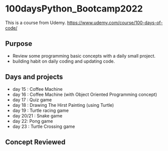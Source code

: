 # 100daysPython_Bootcamp2022

This is a course from Udemy. https://www.udemy.com/course/100-days-of-code/

## Purpose

- Review some programming basic concepts with a daily small project.
- building habit on daily coding and updating code.

## Days and projects

- day 15 : Coffee Machine 
- day 16 : Coffee Machine (with Object Oriented Programming concept)
- day 17 : Quiz game
- day 18 : Drawing The Hirst Painting (using Turtle)
- day 19 : Turtle racing game
- day 20/21 : Snake game 
- day 22: Pong game
- day 23 : Turtle Crossing game

## Concept Reviewed
